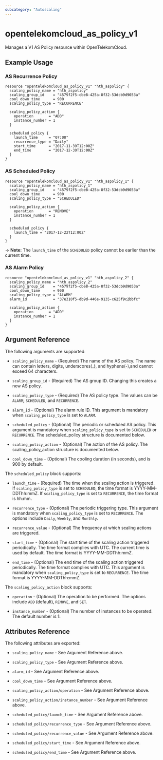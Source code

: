 ```yaml
---
subcategory: "Autoscaling"
---
```


# opentelekomcloud_as_policy_v1

Manages a V1 AS Policy resource within OpenTelekomCloud.

## Example Usage

### AS Recurrence Policy

```hcl
resource "opentelekomcloud_as_policy_v1" "hth_aspolicy" {
  scaling_policy_name = "hth_aspolicy"
  scaling_group_id    = "4579f2f5-cbe8-425a-8f32-53dcb9d9053a"
  cool_down_time      = 900
  scaling_policy_type = "RECURRENCE"

  scaling_policy_action {
    operation       = "ADD"
    instance_number = 1
  }

  scheduled_policy {
    launch_time     = "07:00"
    recurrence_type = "Daily"
    start_time      = "2017-11-30T12:00Z"
    end_time        = "2017-12-30T12:00Z"
  }
}
```

### AS Scheduled Policy

```hcl
resource "opentelekomcloud_as_policy_v1" "hth_aspolicy_1" {
  scaling_policy_name = "hth_aspolicy_1"
  scaling_group_id    = "4579f2f5-cbe8-425a-8f32-53dcb9d9053a"
  cool_down_time      = 900
  scaling_policy_type = "SCHEDULED"

  scaling_policy_action {
    operation       = "REMOVE"
    instance_number = 1
  }

  scheduled_policy {
    launch_time = "2017-12-22T12:00Z"
  }
}
```

-> **Note:** The `launch_time` of the `SCHEDULED` policy cannot be earlier than the current time.

### AS Alarm Policy

```hcl
resource "opentelekomcloud_as_policy_v1" "hth_aspolicy_2" {
  scaling_policy_name = "hth_aspolicy_2"
  scaling_group_id    = "4579f2f5-cbe8-425a-8f32-53dcb9d9053a"
  cool_down_time      = 900
  scaling_policy_type = "ALARM"
  alarm_id            = "37e310f5-db9d-446e-9135-c625f9c2bbfc"

  scaling_policy_action {
    operation       = "ADD"
    instance_number = 1
  }
}
```

## Argument Reference

The following arguments are supported:

* `scaling_policy_name` - (Required) The name of the AS policy. The name can contain letters,
    digits, underscores(_), and hyphens(-),and cannot exceed 64 characters.

* `scaling_group_id` - (Required) The AS group ID. Changing this creates a new AS policy.

* `scaling_policy_type` - (Required) The AS policy type. The values can be `ALARM`, `SCHEDULED`,
    and `RECURRENCE`.

* `alarm_id` - (Optional) The alarm rule ID. This argument is mandatory
    when `scaling_policy_type` is set to `ALARM`.

* `scheduled_policy` - (Optional) The periodic or scheduled AS policy. This argument is mandatory
    when `scaling_policy_type` is set to `SCHEDULED` or `RECURRENCE`. The scheduled_policy structure
    is documented below.

* `scaling_policy_action` - (Optional) The action of the AS policy. The scaling_policy_action
    structure is documented below.

* `cool_down_time` - (Optional) The cooling duration (in seconds), and is 900 by default.

The `scheduled_policy` block supports:

* `launch_time` - (Required) The time when the scaling action is triggered. If `scaling_policy_type`
  is set to `SCHEDULED`, the time format is YYYY-MM-DDThh:mmZ. If `scaling_policy_type` is set to
  `RECURRENCE`, the time format is hh:mm.

* `recurrence_type` - (Optional) The periodic triggering type. This argument is mandatory when
  `scaling_policy_type` is set to `RECURRENCE`. The options include `Daily`, `Weekly`, and `Monthly`.

* `recurrence_value` - (Optional) The frequency at which scaling actions are triggered.

* `start_time` - (Optional) The start time of the scaling action triggered periodically.
  The time format complies with UTC. The current time is used by default. The time
  format is YYYY-MM-DDThh:mmZ.

* `end_time` - (Optional) The end time of the scaling action triggered periodically.
  The time format complies with UTC. This argument is mandatory when `scaling_policy_type`
  is set to `RECURRENCE`. The time format is YYYY-MM-DDThh:mmZ.

The `scaling_policy_action` block supports:

* `operation` - (Optional) The operation to be performed. The options include `ADD` (default), `REMOVE`,
  and `SET`.

* `instance_number` - (Optional) The number of instances to be operated. The default number is 1.

## Attributes Reference

The following attributes are exported:

* `scaling_policy_name` - See Argument Reference above.

* `scaling_policy_type` - See Argument Reference above.

* `alarm_id` - See Argument Reference above.

* `cool_down_time` - See Argument Reference above.

* `scaling_policy_action/operation` - See Argument Reference above.

* `scaling_policy_action/instance_number` - See Argument Reference above.

* `scheduled_policy/launch_time` - See Argument Reference above.

* `scheduled_policy/recurrence_type` - See Argument Reference above.

* `scheduled_policy/recurrence_value` - See Argument Reference above.

* `scheduled_policy/start_time` - See Argument Reference above.

* `scheduled_policy/end_time` - See Argument Reference above.
